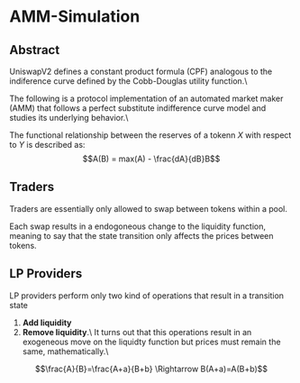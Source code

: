 # AMM-Simulation

## Abstract
UniswapV2 defines a constant product formula (CPF) analogous to the indiference curve defined by the Cobb-Douglas utility function.\\

The following is a protocol implementation of an automated market maker (AMM) that follows a perfect substitute indifference curve model and studies its underlying behavior.\\

The functional relationship between the reserves of a tokenn $X$ with respect to $Y$ is described as:
$$A(B) = max(A) - \frac{dA}{dB}B$$


## Traders

Traders are essentially only allowed to swap between
tokens within a pool.

Each swap results in a endogoneous change to the liquidity function, meaning to say that the state transition only affects the prices between tokens.

## LP Providers

LP providers perform only two kind of operations that result in a transition state
1) **Add liquidity**
2) **Remove liquidity**.\\
It turns out that this operations result in an exogeneous move on the liquidty function but prices must remain the same, mathematically.\\

$$\frac{A}{B}=\frac{A+a}{B+b} \Rightarrow B(A+a)=A(B+b)$$


